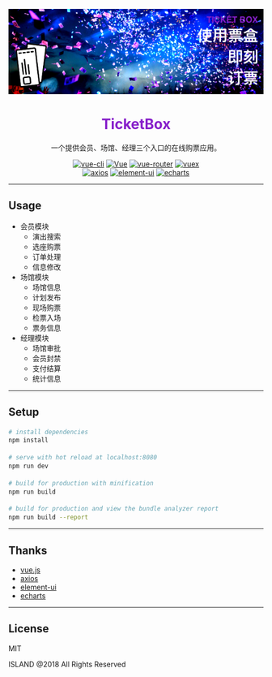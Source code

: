 <p align="center" style="width: 100%"><img src="https://github.com/Island0214/TicketBox/blob/master/TicketBoxFront/src/assets/title.png?raw=true"/></p>
<h1 align="center" style="width: 100%; color: #871FCA;">TicketBox</h1>
<p align="center" style="width: 100%">一个提供会员、场馆、经理三个入口的在线购票应用。</p>
<p align="center">
  <a href="https://github.com/vuejs/vue-cli"><img src="https://img.shields.io/badge/vue--cli-v2.5.16-blue.svg" alt="vue-cli"></a>
  <a href="https://github.com/vuejs/vue"><img src="https://img.shields.io/badge/vue-v2.5.16-blue.svg" alt="Vue"></a>
  <a href="https://github.com/vuejs/vue-router"><img src="https://img.shields.io/badge/vue--router-v3.0.1-blue.svg" alt="vue-router"></a>
  <a href="https://github.com/vuejs/vuex"><img src="https://img.shields.io/badge/vuex-v3.0.1-blue.svg" alt="vuex"></a>
    <br>
  <a href="https://www.npmjs.com/package/axios"><img src="https://img.shields.io/badge/axios-v0.18.0-blue.svg" alt="axios"></a>
  <a href="http://element.eleme.io/#/zh-CN"><img src="https://img.shields.io/badge/element--ui-v2.2.0-blue.svg" alt="element-ui"></a>
  <a href="http://echarts.baidu.com"><img src="https://img.shields.io/badge/echarts-v4.0.4-blue.svg" alt="echarts"></a>

</p>


****
## Usage
* 会员模块
    * 演出搜索
    * 选座购票
    * 订单处理
    * 信息修改
* 场馆模块
    * 场馆信息
    * 计划发布
    * 现场购票
    * 检票入场
    * 票务信息
* 经理模块
    * 场馆审批
    * 会员封禁
    * 支付结算
    * 统计信息
    
****
## Setup
``` bash
# install dependencies
npm install

# serve with hot reload at localhost:8080
npm run dev

# build for production with minification
npm run build

# build for production and view the bundle analyzer report
npm run build --report
```

****
## Thanks
- [vue.js](https://github.com/vuejs)
- [axios](https://www.npmjs.com/package/axios)
- [element-ui](http://element.eleme.io/#/zh-CN)
- [echarts](http://echarts.baidu.com)

    
****
## License

MIT

ISLAND @2018 All Rights Reserved
